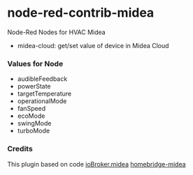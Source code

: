 # node-red-contrib-midea
Node-Red Nodes for HVAC Midea

* midea-cloud: get/set value of device in Midea Cloud

### Values for Node
- audibleFeedback
- powerState
- targetTemperature
- operationalMode
- fanSpeed
- ecoMode
- swingMode
- turboMode

### Credits
This plugin based on code
[ioBroker.midea](https://github.com/TA2k/ioBroker.midea/)
[homebridge-midea](https://github.com/ttimpe/homebridge-midea/)
